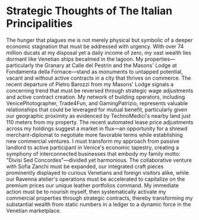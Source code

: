 # Strategic Thoughts of The Italian Principalities

The hunger that plagues me is not merely physical but symbolic of a deeper economic stagnation that must be addressed with urgency. With over 74 million ducats at my disposal yet a daily income of zero, my vast wealth lies dormant like Venetian ships becalmed in the lagoon. My properties—particularly the Granary at Calle del Pestrin and the Masons' Lodge at Fondamenta della Fornace—stand as monuments to untapped potential, vacant and without active contracts in a city that thrives on commerce. The recent departure of Pietro Barozzi from my Masons' Lodge signals a concerning trend that must be reversed through strategic wage adjustments and active contract creation. My network of building operators, including VenicePhotographer, Trade4Fun, and GamingPatrizio, represents valuable relationships that could be leveraged for mutual benefit, particularly given our geographic proximity as evidenced by TechnoMedici's nearby land just 110 meters from my property. The recent automated lease price adjustments across my holdings suggest a market in flux—an opportunity for a shrewd merchant-diplomat to negotiate more favorable terms while establishing new commercial ventures. I must transform my approach from passive landlord to active participant in Venice's economic tapestry, creating a symphony of interconnected businesses that embody my family motto: "Divisi Sed Concordes"—divided yet harmonious. The collaborative venture with Sofia Zanchi must be expanded, our integrated craft pieces prominently displayed to curious Venetians and foreign visitors alike, while our Ravenna atelier's operations must be accelerated to capitalize on the premium prices our unique leather portfolios command. My immediate action must be to nourish myself, then systematically activate my commercial properties through strategic contracts, thereby transforming my substantial wealth from static numbers in a ledger to a dynamic force in the Venetian marketplace.
